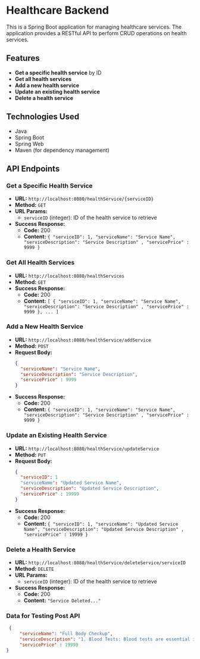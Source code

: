 # Healthcare Backend

This is a Spring Boot application for managing healthcare services. The application provides a RESTful API to perform CRUD operations on health services.

## Features

- **Get a specific health service** by ID
- **Get all health services**
- **Add a new health service**
- **Update an existing health service**
- **Delete a health service**

## Technologies Used

- Java
- Spring Boot
- Spring Web
- Maven (for dependency management)

## API Endpoints

### Get a Specific Health Service

- **URL:** `http://localhost:8080/healthService/{serviceID}`
- **Method:** `GET`
- **URL Params:** 
  - `serviceID` (integer): ID of the health service to retrieve
- **Success Response:**
  - **Code:** 200
  - **Content:** `{ "serviceID": 1, "serviceName": "Service Name", "serviceDescription": "Service Description" , "servicePrice" : 9999 }`

### Get All Health Services

- **URL:** `http://localhost:8080/healthServices`
- **Method:** `GET`
- **Success Response:**
  - **Code:** 200
  - **Content:** `[ { "serviceID": 1, "serviceName": "Service Name", "serviceDescription": "Service Description" , "servicePrice" : 9999 }, ... ]`

### Add a New Health Service

- **URL:** `http://localhost:8080/healthService/addService`
- **Method:** `POST`
- **Request Body:**
  ```json
  {
    "serviceName": "Service Name", 
    "serviceDescription": "Service Description",
    "servicePrice" : 9999
  }

- **Success Response:**
  - **Code:** 200
  - **Content:** `{ "serviceID": 1, "serviceName": "Service Name", "serviceDescription": "Service Description" , "servicePrice" : 9999 }`


### Update an Existing Health Service

- **URL:** `http://localhost:8080/healthService/updateService`
- **Method:** `PUT`
- **Request Body:**
  ```json
  {
    "serviceID": 1
    "serviceName": "Updated Service Name", 
    "serviceDescription": "Updated Service Description",
    "servicePrice" : 19999
  }
- **Success Response:**
  - **Code:** 200
  - **Content:** `{ "serviceID": 1, "serviceName": "Updated Service Name", "serviceDescription": "Updated Service Description" , "servicePrice" : 19999 }`

### Delete a Health Service

- **URL:** `http://localhost:8080/healthService/deleteService/serviceID`
- **Method:** `DELETE`
- **URL Params:** 
  - `serviceID` (integer): ID of the health service to retrieve
- **Success Response:**
  - **Code:** 200
  - **Content:** `"Service Deleted..."`

### Data for Testing Post API
```JSON
 {
     "serviceName": "Full Body Checkup",
     "serviceDescription": "1. Blood Tests: Blood tests are essential in assessing various body functions, such as blood sugar (for diabetes risk), cholesterol levels (for heart health), liver function, kidney function, and complete blood count to evaluate immunity and overall health. 2. Heart Health Assessment: This includes an ECG or an EKG to monitor heart rhythm, and sometimes a treadmill test (TMT) or echocardiogram to evaluate cardiovascular health. These tests help detect early signs of heart disease, which can be critical in preventing complications. 3. Liver and Kidney Function Tests: The liver and kidneys are vital organs that filter toxins and regulate body chemistry. Function tests assess levels of enzymes and waste products like bilirubin, urea, and creatinine to ensure these organs are performing well. 4. Imaging Tests: Chest X-rays, ultrasound scans, or, in some cases, MRI or CT scans provide detailed imaging of internal organs, allowing doctors to check for abnormalities in the lungs, liver, kidneys, and more. 5. Hormone and Vitamin Levels: Checking for hormonal balance and vitamin deficiencies can reveal metabolic issues and nutrient deficits that may not present with immediate symptoms but affect long-term health. 6. Urine and Stool Analysis: These tests help in assessing kidney function and detecting infections or other gastrointestinal issues." , 
     "servicePrice" : 19999
}